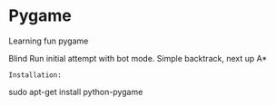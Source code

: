 # Pygame
Learning fun pygame

Blind Run initial attempt with bot mode.
Simple backtrack, next up A*

`Installation:`

sudo apt-get install python-pygame

